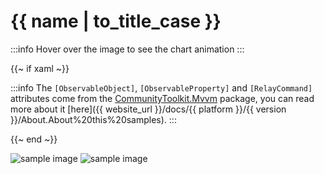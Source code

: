 # {{ name | to_title_case }}

:::info
Hover over the image to see the chart animation
:::

{{~ if xaml ~}}

:::info
The `[ObservableObject]`, `[ObservableProperty]` and `[RelayCommand]` attributes come from the 
[CommunityToolkit.Mvvm](https://www.nuget.org/packages/CommunityToolkit.Mvvm/) package, you can read more about it 
[here]({{ website_url }}/docs/{{ platform }}/{{ version }}/About.About%20this%20samples).
:::

{{~ end ~}}

<div class="position-relative text-center">
    <img src="{{ assets_url }}/docs/{{ unique_name }}/result.png" class="static" alt="sample image" />
    <img src="{{ assets_url }}/docs/{{ unique_name }}/result.gif" alt="sample image" />
</div>